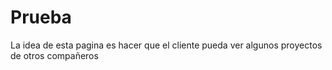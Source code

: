 # Prueba

La idea de esta pagina es hacer que el cliente pueda ver algunos proyectos de otros compañeros
